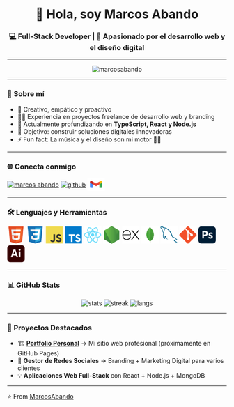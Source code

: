 <h1 align="center">👋 Hola, soy Marcos Abando</h1>
<h3 align="center">💻 Full-Stack Developer | 🚀 Apasionado por el desarrollo web y el diseño digital</h3>

---

<p align="center">
  <img src="https://komarev.com/ghpvc/?username=marcosabando&label=Profile%20views&color=0e75b6&style=flat" alt="marcosabando" />
</p>

---

### 🌟 Sobre mí  
- 🎨 Creativo, empático y proactivo  
- 🧑‍💻 Experiencia en proyectos freelance de desarrollo web y branding  
- 🌱 Actualmente profundizando en **TypeScript, React y Node.js**  
- 🎯 Objetivo: construir soluciones digitales innovadoras  
- ⚡ Fun fact: La música y el diseño son mi motor 🎵🎨  

---

### 🌐 Conecta conmigo
<p align="left">
  <a href="https://www.linkedin.com/in/marcos-abando/" target="blank"><img align="center"
      src="https://raw.githubusercontent.com/rahuldkjain/github-profile-readme-generator/master/src/images/icons/Social/linked-in-alt.svg"
      alt="marcos abando" height="30" width="40" /></a>
  <a href="https://github.com/Marcosabando" target="blank"><img align="center"
      src="https://raw.githubusercontent.com/rahuldkjain/github-profile-readme-generator/master/src/images/icons/Social/github.svg"
      alt="github" height="30" width="40" /></a>
  <a href="mailto:marcosbandoo@gmail.com" target="blank"><img align="center"
      src="https://raw.githubusercontent.com/edent/SuperTinyIcons/master/images/svg/gmail.svg"
      alt="email" height="30" width="40" /></a>
</p>

---

### 🛠️ Lenguajes y Herramientas
<p align="left">
  <img src="https://raw.githubusercontent.com/devicons/devicon/master/icons/html5/html5-original.svg" alt="html5" width="40" height="40"/>
  <img src="https://raw.githubusercontent.com/devicons/devicon/master/icons/css3/css3-original.svg" alt="css3" width="40" height="40"/>
  <img src="https://raw.githubusercontent.com/devicons/devicon/master/icons/javascript/javascript-original.svg" alt="javascript" width="40" height="40"/>
  <img src="https://raw.githubusercontent.com/devicons/devicon/master/icons/typescript/typescript-original.svg" alt="typescript" width="40" height="40"/>
  <img src="https://raw.githubusercontent.com/devicons/devicon/master/icons/react/react-original.svg" alt="react" width="40" height="40"/>
  <img src="https://raw.githubusercontent.com/devicons/devicon/master/icons/nodejs/nodejs-original.svg" alt="nodejs" width="40" height="40"/>
  <img src="https://raw.githubusercontent.com/devicons/devicon/master/icons/express/express-original.svg" alt="express" width="40" height="40"/>
  <img src="https://raw.githubusercontent.com/devicons/devicon/master/icons/mongodb/mongodb-original.svg" alt="mongodb" width="40" height="40"/>
  <img src="https://raw.githubusercontent.com/devicons/devicon/master/icons/mysql/mysql-original.svg" alt="mysql" width="40" height="40"/>
  <img src="https://raw.githubusercontent.com/devicons/devicon/master/icons/git/git-original.svg" alt="git" width="40" height="40"/>
  <img src="https://raw.githubusercontent.com/devicons/devicon/master/icons/photoshop/photoshop-plain.svg" alt="photoshop" width="40" height="40"/>
  <img src="https://raw.githubusercontent.com/devicons/devicon/master/icons/illustrator/illustrator-plain.svg" alt="illustrator" width="40" height="40"/>
</p>

---

### 📊 GitHub Stats
<p align="center">
  <img src="https://github-readme-stats.vercel.app/api?username=marcosabando&show_icons=true&theme=tokyonight" alt="stats" />
  <img src="https://github-readme-streak-stats.herokuapp.com/?user=marcosabando&theme=tokyonight" alt="streak" />
  <img src="https://github-readme-stats.vercel.app/api/top-langs/?username=marcosabando&layout=compact&theme=tokyonight" alt="langs" />
</p>

---

### 🚀 Proyectos Destacados
- 🏗️ **[Portfolio Personal](#)** → Mi sitio web profesional (próximamente en GitHub Pages)  
- 📱 **Gestor de Redes Sociales** → Branding + Marketing Digital para varios clientes  
- 💡 **Aplicaciones Web Full-Stack** con React + Node.js + MongoDB  

---

⭐️ From [MarcosAbando](https://github.com/Marcosabando)
